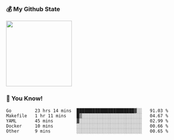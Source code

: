 ### :moneybag: My Github State

<img height="180em" src="https://github-readme-stats.vercel.app/api?username=G-Asura&show_icons=true&hide_border=true&count_private=true&include_all_commits=true" />

### :pill: You Know!
<!--START_SECTION:waka-->

```text
Go         23 hrs 14 mins  ██████████████████████▓░░   91.03 %
Makefile   1 hr 11 mins    █▒░░░░░░░░░░░░░░░░░░░░░░░   04.67 %
YAML       45 mins         ▓░░░░░░░░░░░░░░░░░░░░░░░░   02.99 %
Docker     10 mins         ░░░░░░░░░░░░░░░░░░░░░░░░░   00.66 %
Other      9 mins          ░░░░░░░░░░░░░░░░░░░░░░░░░   00.65 %
```

<!--END_SECTION:waka-->

<!--
**G-Asura/G-Asura** is a ✨ _special_ ✨ repository because its `README.md` (this file) appears on your GitHub profile.

Here are some ideas to get you started:

- 🔭 I’m currently working on ...
- 🌱 I’m currently learning ...
- 👯 I’m looking to collaborate on ...
- 🤔 I’m looking for help with ...
- 💬 Ask me about ...
- 📫 How to reach me: ...
- 😄 Pronouns: ...
- ⚡ Fun fact: ...
-->

